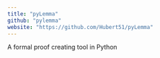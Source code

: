 ```yaml
---
title: "pyLemma"
github: "pylemma"
website: "https://github.com/Hubert51/pyLemma"
---
```


A formal proof creating tool in Python
